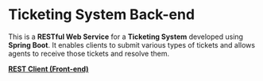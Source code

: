 # Ticketing System Back-end

This is a **RESTful Web Service** for a **Ticketing System** developed using **Spring Boot**. It enables clients to submit various types of tickets and allows agents to receive those tickets and resolve them.

[**REST Client (Front-end)**](https://github.com/lamamyf/TicketingSystemFrontEnd)
